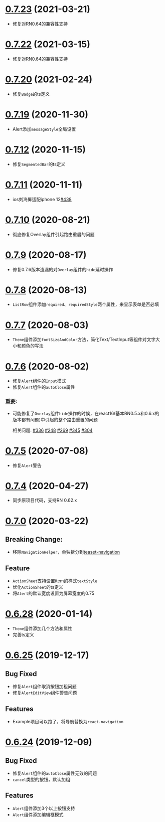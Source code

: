 # [0.7.23]() (2021-03-21)
* 修复对RN0.64的兼容性支持

# [0.7.22]() (2021-03-15)
* 修复对RN0.64的兼容性支持

# [0.7.20]() (2021-02-24)
* 修复`Badge`的ts定义

# [0.7.19]() (2020-11-30)
* Alert添加`messageStyle`全局设置

# [0.7.12]() (2020-11-15)
* 修复`SegmentedBar`的ts定义

# [0.7.11]() (2020-11-11)
* ios刘海屏适配iphone 12[#438](https://github.com/rilyu/teaset/commit/da0a9b7f4889e6dd3b6cfb29ff4ce2d560d30955)


# [0.7.10]() (2020-08-21)
* 彻底修复Overlay组件引起路由重启的问题

# [0.7.9]() (2020-08-17)

* 修复0.7.6版本遗漏的对`Overlay`组件的`hide`延时操作

# [0.7.8]() (2020-08-13)

* `ListRow`组件添加`required`、`requiredStyle`两个属性，来显示表单是否必填

# [0.7.7]() (2020-08-03)

* `Theme`组件添加`fontSizeAndColor`方法，简化Text/TextInput等组件对文字大小和颜色的写法

# [0.7.6]() (2020-08-02)

* 修复`Alert`组件的`Input`模式
* 修复`Alert`组件的`autoClose`属性

### 重要:
* 可能修复了`Overlay`组件`hide`操作的时候，在react16(基本RN0.5.x和0.6.x的版本都有问题)中引起的整个路由重置的问题
  
  相关问题: [#336](https://github.com/rilyu/teaset/issues/336) [#248](https://github.com/rilyu/teaset/issues/248)
  [#269](https://github.com/rilyu/teaset/issues/269)
  [#345](https://github.com/rilyu/teaset/issues/345)
  [#304](https://github.com/rilyu/teaset/issues/304)

# [0.7.5]() (2020-07-08)

* 修复`Alert`警告

# [0.7.4]() (2020-04-27)

* 同步原项目代码，支持RN 0.62.x

# [0.7.0]() (2020-03-22)
## Breaking Change:
* 移除`NavigationHelper`，单独拆分到[teaset-navigation](https://github.com/yz1311/teaset-navigation)

## Feature
* `ActionSheet`支持设置item的样式`textStyle`
* 优化`ActionSheet`的ts定义
* 将`Alert`的默认宽度设置为屏幕宽度的0.75



# [0.6.28]() (2020-01-14)
* `Theme`组件添加几个方法和属性
* 完善ts定义

# [0.6.25]() (2019-12-17)

## Bug Fixed
* 修复`Alert`组件取消按钮加粗问题
* 修复`AlertEditView`组件警告问题

## Features
* Example项目可以跑了，将导航替换为`react-navigation`
  


# [0.6.24]() (2019-12-09)

## Bug Fixed

* 修复`Alert`组件的`autoClose`属性无效的问题
* `cancel`类型的按钮，默认加粗

## Features
* `Alert`组件添加3个以上按钮支持
* `Alert`组件添加编辑框模式
